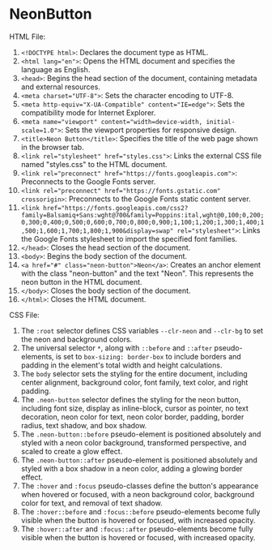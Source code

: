 # NeonButton

HTML File:
1. `<!DOCTYPE html>`: Declares the document type as HTML.
2. `<html lang="en">`: Opens the HTML document and specifies the language as English.
3. `<head>`: Begins the head section of the document, containing metadata and external resources.
4. `<meta charset="UTF-8">`: Sets the character encoding to UTF-8.
5. `<meta http-equiv="X-UA-Compatible" content="IE=edge">`: Sets the compatibility mode for Internet Explorer.
6. `<meta name="viewport" content="width=device-width, initial-scale=1.0">`: Sets the viewport properties for responsive design.
7. `<title>Neon Button</title>`: Specifies the title of the web page shown in the browser tab.
8. `<link rel="stylesheet" href="styles.css">`: Links the external CSS file named "styles.css" to the HTML document.
9. `<link rel="preconnect" href="https://fonts.googleapis.com">`: Preconnects to the Google Fonts server.
10. `<link rel="preconnect" href="https://fonts.gstatic.com" crossorigin>`: Preconnects to the Google Fonts static content server.
11. `<link href="https://fonts.googleapis.com/css2?family=Balsamiq+Sans:wght@700&family=Poppins:ital,wght@0,100;0,200;0,300;0,400;0,500;0,600;0,700;0,800;0,900;1,100;1,200;1,300;1,400;1,500;1,600;1,700;1,800;1,900&display=swap" rel="stylesheet">`: Links the Google Fonts stylesheet to import the specified font families.
12. `</head>`: Closes the head section of the document.
13. `<body>`: Begins the body section of the document.
14. `<a href="#" class="neon-button">Neon</a>`: Creates an anchor element with the class "neon-button" and the text "Neon". This represents the neon button in the HTML document.
15. `</body>`: Closes the body section of the document.
16. `</html>`: Closes the HTML document.

CSS File:
1. The `:root` selector defines CSS variables `--clr-neon` and `--clr-bg` to set the neon and background colors.
2. The universal selector `*`, along with `::before` and `::after` pseudo-elements, is set to `box-sizing: border-box` to include borders and padding in the element's total width and height calculations.
3. The `body` selector sets the styling for the entire document, including center alignment, background color, font family, text color, and right padding.
4. The `.neon-button` selector defines the styling for the neon button, including font size, display as inline-block, cursor as pointer, no text decoration, neon color for text, neon color border, padding, border radius, text shadow, and box shadow.
5. The `.neon-button::before` pseudo-element is positioned absolutely and styled with a neon color background, transformed perspective, and scaled to create a glow effect.
6. The `.neon-button::after` pseudo-element is positioned absolutely and styled with a box shadow in a neon color, adding a glowing border effect.
7. The `:hover` and `:focus` pseudo-classes define the button's appearance when hovered or focused, with a neon background color, background color for text, and removal of text shadow.
8. The `:hover::before` and `:focus::before` pseudo-elements become fully visible when the button is hovered or focused, with increased opacity.
9. The `:hover::after` and `:focus::after` pseudo-elements become fully visible when the button is hovered or focused, with increased opacity.
 
